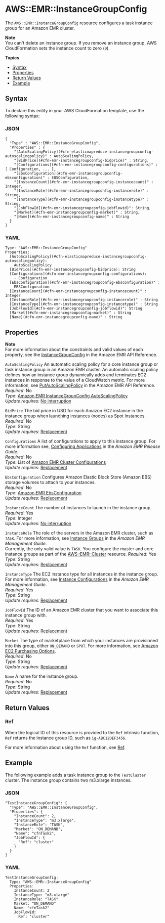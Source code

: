 # AWS::EMR::InstanceGroupConfig<a name="aws-resource-emr-instancegroupconfig"></a>

The `AWS::EMR::InstanceGroupConfig` resource configures a task instance group for an Amazon EMR cluster\.

**Note**  
You can't delete an instance group\. If you remove an instance group, AWS CloudFormation sets the instance count to zero \(`0`\)\.

**Topics**
+ [Syntax](#aws-resource-emr-instancegroupconfig-syntax)
+ [Properties](#w3ab2c21c10d670c11)
+ [Return Values](#w3ab2c21c10d670c13)
+ [Example](#w3ab2c21c10d670c15)

## Syntax<a name="aws-resource-emr-instancegroupconfig-syntax"></a>

To declare this entity in your AWS CloudFormation template, use the following syntax:

### JSON<a name="aws-resource-emr-instancegroupconfig-syntax.json"></a>

```
{
  "Type" : "AWS::EMR::InstanceGroupConfig",
  "Properties" : {
    "[AutoScalingPolicy](#cfn-elasticmapreduce-instancegroupconfig-autoscalingpolicy)" : AutoScalingPolicy,
    "[BidPrice](#cfn-emr-instancegroupconfig-bidprice)" : String,
    "[Configurations](#cfn-emr-instancegroupconfig-configurations)" : [ Configuration, ... ],
    "[EbsConfiguration](#cfn-emr-instancegroupconfig-ebsconfiguration)" : EBSConfiguration,
    "[InstanceCount](#cfn-emr-instancegroupconfig-instancecount)" : Integer,
    "[InstanceRole](#cfn-emr-instancegroupconfig-instancerole)" : String,
    "[InstanceType](#cfn-emr-instancegroupconfig-instancetype)" : String,
    "[JobFlowId](#cfn-emr-instancegroupconfig-jobflowid)": String,
    "[Market](#cfn-emr-instancegroupconfig-market)" : String,
    "[Name](#cfn-emr-instancegroupconfig-name)" : String
  }
}
```

### YAML<a name="aws-resource-emr-instancegroupconfig-syntax.yaml"></a>

```
Type: "AWS::EMR::InstanceGroupConfig"
Properties: 
  [AutoScalingPolicy](#cfn-elasticmapreduce-instancegroupconfig-autoscalingpolicy):
    AutoScalingPolicy
  [BidPrice](#cfn-emr-instancegroupconfig-bidprice): String
  [Configurations](#cfn-emr-instancegroupconfig-configurations):
    - Configuration
  [EbsConfiguration](#cfn-emr-instancegroupconfig-ebsconfiguration)" :
    EBSConfiguration
  [InstanceCount](#cfn-emr-instancegroupconfig-instancecount)" : Integer
  [InstanceRole](#cfn-emr-instancegroupconfig-instancerole)" : String
  [InstanceType](#cfn-emr-instancegroupconfig-instancetype)" : String
  [JobFlowId](#cfn-emr-instancegroupconfig-jobflowid)": String
  [Market](#cfn-emr-instancegroupconfig-market)" : String
  [Name](#cfn-emr-instancegroupconfig-name)" : String
```

## Properties<a name="w3ab2c21c10d670c11"></a>

**Note**  
For more information about the constraints and valid values of each property, see the [InstanceGroupConfig](http://docs.aws.amazon.com//ElasticMapReduce/latest/API/API_InstanceGroupConfig.html) in the Amazon EMR API Reference\.

`AutoScalingPolicy`  <a name="cfn-elasticmapreduce-instancegroupconfig-autoscalingpolicy"></a>
An automatic scaling policy for a core instance group or task instance group in an Amazon EMR cluster\. An automatic scaling policy defines how an instance group dynamically adds and terminates EC2 instances in response to the value of a CloudWatch metric\. For more information, see [PutAutoScalingPolicy](http://docs.aws.amazon.com//ElasticMapReduce/latest/API/API_PutAutoScalingPolicy.html) in the Amazon EMR API Reference\.   
*Required*: No  
*Type*: [Amazon EMR InstanceGroupConfig AutoScalingPolicy](aws-properties-elasticmapreduce-instancegroupconfig-autoscalingpolicy.md)  
*Update requires*: [No interruption](using-cfn-updating-stacks-update-behaviors.md#update-no-interrupt)

`BidPrice`  <a name="cfn-emr-instancegroupconfig-bidprice"></a>
The bid price in USD for each Amazon EC2 instance in the instance group when launching instances \(nodes\) as Spot Instances\.  
*Required*: No  
*Type*: String  
*Update requires*: [Replacement](using-cfn-updating-stacks-update-behaviors.md#update-replacement)

`Configurations`  <a name="cfn-emr-instancegroupconfig-configurations"></a>
A list of configurations to apply to this instance group\. For more information see, [Configuring Applications](http://docs.aws.amazon.com//ElasticMapReduce/latest/ReleaseGuide/emr-configure-apps.html) in the *Amazon EMR Release Guide*\.  
*Required*: No  
*Type*: List of [Amazon EMR Cluster Configurations](aws-properties-emr-cluster-configuration.md)  
*Update requires*: [Replacement](using-cfn-updating-stacks-update-behaviors.md#update-replacement)

`EbsConfiguration`  <a name="cfn-emr-instancegroupconfig-ebsconfiguration"></a>
Configures Amazon Elastic Block Store \(Amazon EBS\) storage volumes to attach to your instances\.  
*Required*: No  
*Type*: [Amazon EMR EbsConfiguration](aws-properties-emr-ebsconfiguration.md)  
*Update requires*: [Replacement](using-cfn-updating-stacks-update-behaviors.md#update-replacement)

`InstanceCount`  <a name="cfn-emr-instancegroupconfig-instancecount"></a>
The number of instances to launch in the instance group\.  
*Required*: Yes  
*Type*: Integer  
*Update requires*: [No interruption](using-cfn-updating-stacks-update-behaviors.md#update-no-interrupt)

`InstanceRole`  <a name="cfn-emr-instancegroupconfig-instancerole"></a>
The role of the servers in the Amazon EMR cluster, such as `TASK`\. For more information, see [Instance Groups](http://docs.aws.amazon.com//ElasticMapReduce/latest/ManagementGuide/InstanceGroups.html) in the *Amazon EMR Management Guide*\.  
Currently, the only valid value is `TASK`\. You configure the master and core instance groups as part of the [AWS::EMR::Cluster](aws-resource-emr-cluster.md) resource\.
*Required*: Yes  
*Type*: String  
*Update requires*: [Replacement](using-cfn-updating-stacks-update-behaviors.md#update-replacement)

`InstanceType`  <a name="cfn-emr-instancegroupconfig-instancetype"></a>
The EC2 instance type for all instances in the instance group\. For more information, see [Instance Configurations](http://docs.aws.amazon.com//ElasticMapReduce/latest/ManagementGuide/emr-plan-ec2-instances.html) in the *Amazon EMR Management Guide*\.  
*Required*: Yes  
*Type*: String  
*Update requires*: [Replacement](using-cfn-updating-stacks-update-behaviors.md#update-replacement)

`JobFlowId`  <a name="cfn-emr-instancegroupconfig-jobflowid"></a>
The ID of an Amazon EMR cluster that you want to associate this instance group with\.  
*Required*: Yes  
*Type*: String  
*Update requires*: [Replacement](using-cfn-updating-stacks-update-behaviors.md#update-replacement)

`Market`  <a name="cfn-emr-instancegroupconfig-market"></a>
The type of marketplace from which your instances are provisioned into this group, either `ON_DEMAND` or `SPOT`\. For more information, see [Amazon EC2 Purchasing Options](https://aws.amazon.com/ec2/purchasing-options/)\.  
*Required*: No  
*Type*: String  
*Update requires*: [Replacement](using-cfn-updating-stacks-update-behaviors.md#update-replacement)

`Name`  <a name="cfn-emr-instancegroupconfig-name"></a>
A name for the instance group\.  
*Required*: No  
*Type*: String  
*Update requires*: [Replacement](using-cfn-updating-stacks-update-behaviors.md#update-replacement)

## Return Values<a name="w3ab2c21c10d670c13"></a>

### Ref<a name="w3ab2c21c10d670c13b2"></a>

When the logical ID of this resource is provided to the `Ref` intrinsic function, `Ref` returns the instance group ID, such as `ig-ABC12DEF3456`\.

For more information about using the `Ref` function, see [Ref](intrinsic-function-reference-ref.md)\.

## Example<a name="w3ab2c21c10d670c15"></a>

The following example adds a task instance group to the `TestCluster` cluster\. The instance group contains two m3\.xlarge instances\.

### JSON<a name="aws-resource-emr-instancegroupconfig-example.json"></a>

```
"TestInstanceGroupConfig": {
  "Type": "AWS::EMR::InstanceGroupConfig",
  "Properties": {
    "InstanceCount": 2,
    "InstanceType": "m3.xlarge",
    "InstanceRole": "TASK",
    "Market": "ON_DEMAND",
    "Name": "cfnTask2",
    "JobFlowId": {
      "Ref": "cluster"
    }
  }
}
```

### YAML<a name="aws-resource-emr-instancegroupconfig-example.yaml"></a>

```
TestInstanceGroupConfig: 
  Type: "AWS::EMR::InstanceGroupConfig"
  Properties: 
    InstanceCount: 2
    InstanceType: "m3.xlarge"
    InstanceRole: "TASK"
    Market: "ON_DEMAND"
    Name: "cfnTask2"
    JobFlowId: 
      Ref: "cluster"
```